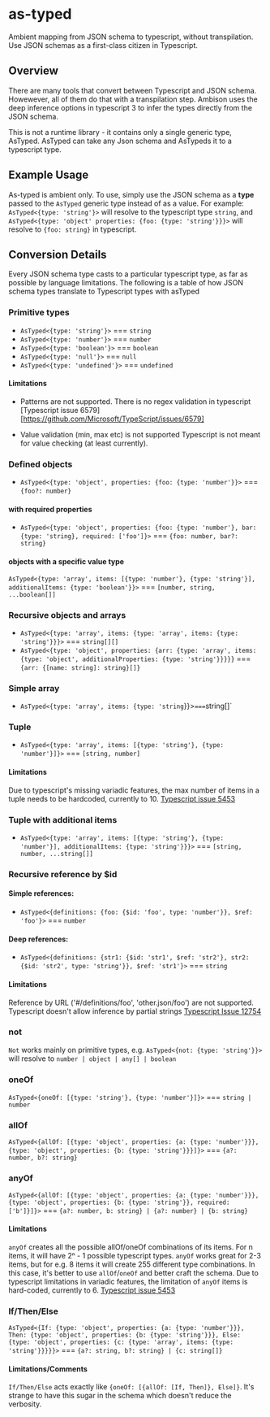 # as-typed
Ambient mapping from JSON schema to typescript, without transpilation.
Use JSON schemas as a first-class citizen in Typescript.

## Overview
There are many tools that convert between Typescript and JSON schema. Howewever, all of them do that with a transpilation step.
Ambison uses the deep inference options in typescript 3 to infer the types directly from the JSON schema.

This is not a runtime library - it contains only a single generic type, AsTyped.
AsTyped can take any Json schema and AsTypeds it to a typescript type.


## Example Usage
As-typed is ambient only. To use, simply use the JSON schema as a **type** passed to the `AsTyped` generic type instead of as a value.
For example:
`AsTyped<{type: 'string'}>` will resolve to the typescript type `string`, and `AsTyped<{type: 'object' properties: {foo: {type: 'string'}}}>` will resolve to `{foo: string}` in typescript.


## Conversion Details
Every JSON schema type casts to a particular typescript type, as far as possible by language limitations.
The following is a table of how JSON schema types translate to Typescript types with asTyped

### Primitive types
* `AsTyped<{type: 'string'}>` === `string`
* `AsTyped<{type: 'number'}>` === `number`
* `AsTyped<{type: 'boolean'}>` === `boolean`
* `AsTyped<{type: 'null'}>` === `null`
* `AsTyped<{type: 'undefined'}>` === `undefined`

#### Limitations
* Patterns are not supported. 
  There is no regex validation in typescript
  [Typescript issue 6579][https://github.com/Microsoft/TypeScript/issues/6579]

* Value validation (min, max etc) is not supported
  Typescript is not meant for value checking (at least currently).

### Defined objects
* `AsTyped<{type: 'object', properties: {foo: {type: 'number'}}>` === `{foo?: number}`

#### with required properties
* `AsTyped<{type: 'object', properties: {foo: {type: 'number'}, bar: {type: 'string}, required: ['foo']}>` === `{foo: number, bar?: string}`

#### objects with a specific value type
`AsTyped<{type: 'array', items: [{type: 'number'}, {type: 'string'}], additionalItems: {type: 'boolean'}}>` === `[number, string, ...boolean[]]`

### Recursive objects and arrays
* `AsTyped<{type: 'array', items: {type: 'array', items: {type: 'string'}}}>` === `string[][]`
* `AsTyped<{type: 'object', properties: {arr: {type: 'array', items: {type: 'object', additionalProperties: {type: 'string'}}}}}` === `{arr: {[name: string]: string}[]}`

### Simple array
* `AsTyped<{type: 'array', items: {type: 'string`}}>` === `string[]`

### Tuple
* `AsTyped<{type: 'array', items: [{type: 'string'}, {type: 'number'}]}>` === `[string, number]`

#### Limitations
Due to typescript's missing variadic features, the max number of items in a tuple needs to be hardcoded, currently to 10.
[Typescript issue 5453](https://github.com/Microsoft/TypeScript/issues/5453)

### Tuple with additional items
* `AsTyped<{type: 'array', items: [{type: 'string'}, {type: 'number'}], additionalItems: {type: 'string'}}}>` === `[string, number, ...string[]]`

### Recursive reference by $id
#### Simple references:
* `AsTyped<{definitions: {foo: {$id: 'foo', type: 'number'}}, $ref: 'foo'}>` === `number`

#### Deep references:
* `AsTyped<{definitions: {str1: {$id: 'str1', $ref: 'str2'}, str2: {$id: 'str2', type: 'string'}}, $ref: 'str1'}>` === `string`

#### Limitations
Reference by URL ('#/definitions/foo', 'other.json/foo') are not supported.
Typescript doesn't allow inference by partial strings
[Typescript Issue 12754](https://github.com/Microsoft/TypeScript/issues/12754)

### not
`Not` works mainly on primitive types, e.g. `AsTyped<{not: {type: 'string'}}>` will resolve to `number | object | any[] | boolean`

### oneOf
`AsTyped<{oneOf: [{type: 'string'}, {type: 'number'}]}>` === `string | number`

### allOf
`AsTyped<{allOf: [{type: 'object', properties: {a: {type: 'number'}}}, {type: 'object', properties: {b: {type: 'string'}}}]}>` === `{a?: number, b?: string}`

### anyOf
`AsTyped<{allOf: [{type: 'object', properties: {a: {type: 'number'}}}, {type: 'object', properties: {b: {type: 'string'}}, required: ['b']}]}>` === `{a?: number, b: string} | {a?: number} | {b: string}`

#### Limitations
`anyOf` creates all the possible allOf/oneOf combinations of its items. For n items, it will have 2ⁿ - 1 possible typescript types. 
`anyOf` works great for 2-3 items, but for e.g. 8 items it will create 255 different type combinations. In this case, it's better to use `allOf`/`oneOf` and better craft the schema.
Due to typescript limitations in variadic features, the limitation of `anyOf` items is hard-coded, currently to 6.
[Typescript issue 5453](https://github.com/Microsoft/TypeScript/issues/5453)

### If/Then/Else
`AsTyped<{If: {type: 'object', properties: {a: {type: 'number'}}}, Then: {type: 'object', properties: {b: {type: 'string'}}}, Else: {type: 'object', properties: {c: {type: 'array', items: {type: 'string'}}}}}>`
 === `{a?: string, b?: string} | {c: string[]}`

 #### Limitations/Comments
`If/Then/Else` acts exactly like `{oneOf: [{allOf: [If, Then]}, Else]}`. It's strange to have this sugar in the schema which doesn't reduce the verbosity.

